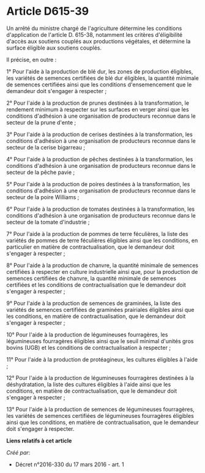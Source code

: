# Article D615-39

Un arrêté du ministre chargé de l'agriculture détermine les conditions d'application de l'article D. 615-38, notamment les
critères d'éligibilité d'accès aux soutiens couplés aux productions végétales, et détermine la surface éligible aux soutiens
couplés. 

Il précise, en outre : 

1° Pour l'aide à la production de blé dur, les zones de production éligibles, les variétés de semences certifiées de blé dur
éligibles, la quantité minimale de semences certifiées ainsi que les conditions d'ensemencement que le demandeur doit
s'engager à respecter ; 

2° Pour l'aide à la production de prunes destinées à la transformation, le rendement minimum à respecter sur les surfaces en
verger ainsi que les conditions d'adhésion à une organisation de producteurs reconnue dans le secteur de la prune d'ente ; 

3° Pour l'aide à la production de cerises destinées à la transformation, les conditions d'adhésion à une organisation de
producteurs reconnue dans le secteur de la cerise bigarreau ; 

4° Pour l'aide à la production de pêches destinées à la transformation, les conditions d'adhésion à une organisation de
producteurs reconnue dans le secteur de la pêche pavie ; 

5° Pour l'aide à la production de poires destinées à la transformation, les conditions d'adhésion à une organisation de
producteurs reconnue dans le secteur de la poire Williams ; 

6° Pour l'aide à la production de tomates destinées à la transformation, les conditions d'adhésion à une organisation de
producteurs reconnue dans le secteur de la tomate d'industrie ; 

7° Pour l'aide à la production de pommes de terre féculières, la liste des variétés de pommes de terre féculières éligibles
ainsi que les conditions, en particulier en matière de contractualisation, que le demandeur doit s'engager à respecter ; 

8° Pour l'aide à la production de chanvre, la quantité minimale de semences certifiées à respecter en culture industrielle
ainsi que, pour la production de semences certifiées de chanvre, la quantité minimale de semences certifiées et les
conditions de contractualisation que le demandeur doit s'engager à respecter ; 

9° Pour l'aide à la production de semences de graminées, la liste des variétés de semences certifiées de graminées prairiales
éligibles ainsi que les conditions, en matière de contractualisation, que le demandeur doit s'engager à respecter ; 

10° Pour l'aide à la production de légumineuses fourragères, les légumineuses fourragères éligibles ainsi que le seuil
minimal d'unités gros bovins (UGB) et les conditions de contractualisation à respecter ; 

11° Pour l'aide à la production de protéagineux, les cultures éligibles à l'aide ; 

12° Pour l'aide à la production de légumineuses fourragères destinées à la déshydratation, la liste des cultures éligibles à
l'aide ainsi que les conditions, en matière de contractualisation, que le demandeur doit s'engager à respecter ; 

13° Pour l'aide à la production de semences de légumineuses fourragères, les variétés de semences certifiées de légumineuses
fourragères éligibles ainsi que les conditions, en matière de contractualisation, que le demandeur doit s'engager à
respecter.

**Liens relatifs à cet article**

_Créé par_:

  - Décret n°2016-330 du 17 mars 2016 - art. 1
